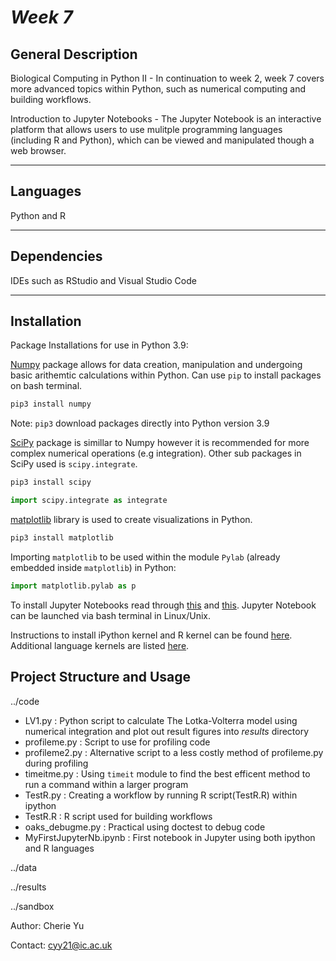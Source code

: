 # *Week 7*


## General Description

Biological Computing in Python II - In continuation to week 2, week 7 covers more advanced topics within Python, such as numerical computing and building workflows. 

Introduction to Jupyter Notebooks - The Jupyter Notebook is an interactive platform that allows users to use mulitple programming languages (including R and Python), which can be viewed and manipulated though a web browser. 

***

## Languages
Python and R 

***
## Dependencies
IDEs such as RStudio and Visual Studio Code 

***
## Installation

Package Installations for use in Python 3.9: 

[Numpy](https://numpy.org/) package allows for data creation, manipulation and undergoing basic arithemtic calculations within Python. 
Can use `pip` to install packages on bash terminal.  

```bash
pip3 install numpy
```
Note: `pip3` download packages directly into Python version 3.9


[SciPy](https://scipy.org/) package is simillar to Numpy however it is recommended for more complex numerical operations (e.g integration). Other sub packages in SciPy used is `scipy.integrate`. 

```bash
pip3 install scipy 
```
```python
import scipy.integrate as integrate
```

[matplotlib](https://matplotlib.org/) library is used to create visualizations in Python. 
```bash
pip3 install matplotlib
```
Importing `matplotlib` to be used within the module `Pylab` (already embedded inside `matplotlib`) in Python:
```python
import matplotlib.pylab as p
```   

To install Jupyter Notebooks read through [this](https://jupyter.readthedocs.io/en/latest/install.html) and [this](https://imperial-fons-computing.github.io/jupyter.html). Jupyter Notebook can be launched via bash terminal in Linux/Unix. 

Instructions to install iPython kernel and R kernel can be found [here](https://imperial-fons-computing.github.io/jupyter.html). Additional language kernels are listed [here](https://github.com/jupyter/jupyter/wiki/Jupyter-kernels). 


## Project Structure and Usage

../code

   - LV1.py : Python script to calculate The Lotka-Volterra model using numerical integration and plot out result figures into *results* directory
   - profileme.py : Script to use for profiling code
   - profileme2.py : Alternative script to a less costly method of profileme.py during profiling
   - timeitme.py : Using `timeit` module to find the best efficent method to run a command within a larger program
   - TestR.py : Creating a workflow by running R script(TestR.R) within ipython  
   - TestR.R : R script used for building workflows 
   - oaks_debugme.py : Practical using doctest to debug code 
   - MyFirstJupyterNb.ipynb : First notebook in Jupyter using both ipython and R languages

../data

../results

../sandbox


Author: Cherie Yu

Contact: cyy21@ic.ac.uk
